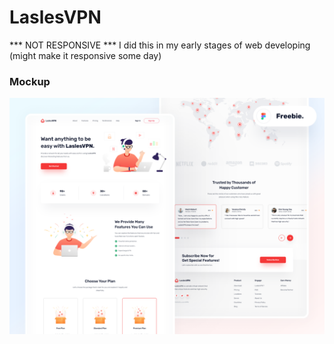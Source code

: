 # LaslesVPN
*** NOT RESPONSIVE ***
I did this in my early stages of web developing (might make it responsive some day)
### Mockup
<img src="Preview.png"/>
